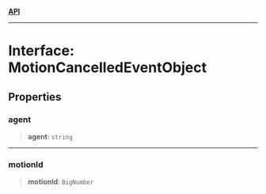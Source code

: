 [**API**](../../../README.md)

***

# Interface: MotionCancelledEventObject

## Properties

### agent

> **agent**: `string`

***

### motionId

> **motionId**: `BigNumber`
